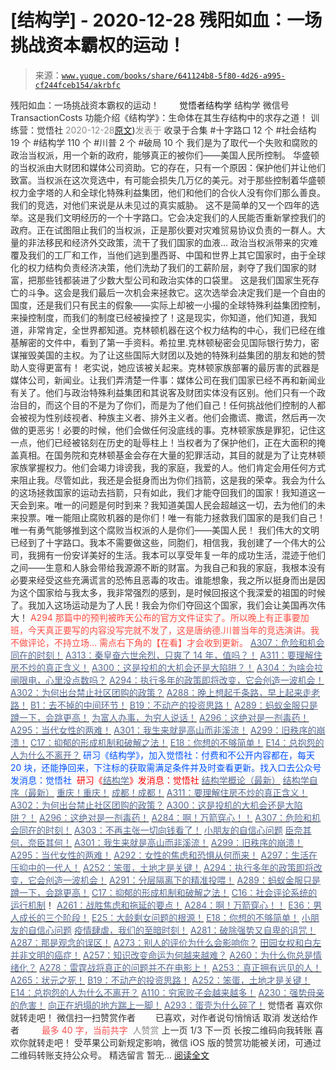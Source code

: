 # [结构学] - 2020-12-28 残阳如血：一场挑战资本霸权的运动！

> 来源：[`www.yuque.com/books/share/641124b8-5f80-4d26-a995-cf244fceb154/akrbfc`](https://www.yuque.com/books/share/641124b8-5f80-4d26-a995-cf244fceb154/akrbfc)

<ne-p id="520f42f3293818f927861ebbd5b15da4_p_0" data-lake-id="520f42f3293818f927861ebbd5b15da4_p_0"><ne-text id="ub6993b1b" style="color: rgb(51, 51, 51);">残阳如血：一场挑战资本霸权的运动！</ne-text></ne-p> <ne-p id="0579cc3631a7b968d39982d82be02860" data-lake-id="0579cc3631a7b968d39982d82be02860"><ne-text id="ub20b652b" ne-fontsize="12" style="color: rgb(255, 255, 255);">原创</ne-text><ne-text id="u1a937311" ne-fontsize="14">觉悟者</ne-text><ne-text id="u793acdaa" ne-fontsize="14">结构学</ne-text></ne-p> <ne-p id="eaec42091e04bcfc7f5df2e6a9802659" data-lake-id="eaec42091e04bcfc7f5df2e6a9802659"><ne-text id="uec406772" ne-fontsize="14" ne-bold="true" style="color: rgb(51, 51, 51);">结构学</ne-text></ne-p> <ne-p id="1e3da70fef1517f8e68b4d240101fbbd" data-lake-id="1e3da70fef1517f8e68b4d240101fbbd"><ne-text id="uc8283eb9" ne-fontsize="14" style="color: rgb(51, 51, 51);">微信号</ne-text><ne-text id="ua2fbc7b1" ne-fontsize="14" style="color: rgb(51, 51, 51);">TransactionCosts</ne-text></ne-p> <ne-p id="c00d7b68aa6a2fceae494cba59493f11" data-lake-id="c00d7b68aa6a2fceae494cba59493f11"><ne-text id="u1c12bd7e" ne-fontsize="14" style="color: rgb(51, 51, 51);">功能介绍</ne-text><ne-text id="u17d28c02" ne-fontsize="14" style="color: rgb(51, 51, 51);">《结构学》：生命体在其生存结构中的求存之道！ 训练营：觉悟社</ne-text></ne-p> <ne-p id="93bf1d0895d6a31b5a39daf028ca6e62" data-lake-id="93bf1d0895d6a31b5a39daf028ca6e62"><ne-text id="u3fe7316f" style="color: rgb(140, 140, 140);">2020-12-28</ne-text>[<ne-text id="u4220bd8d" ne-fontsize="14">原文</ne-text>](https://mp.weixin.qq.com/s?__biz=MzIzMDYwOTM0Mg==&mid=2247484989&idx=1&sn=9c11b9dde5bb82cfa59810d49693dd22&chksm=e8b19eecdfc617fa1499ba8914b3f9d4d43bf1832184ae2f59d2159e8267cdfc4dde1a4666fb#rd))<ne-text id="u990e2fa2" ne-fontsize="14" style="color: rgb(140, 140, 140);">发表于</ne-text></ne-p> <ne-p id="9d8368ed4d63d8d60279581f81ff1fe4" data-lake-id="9d8368ed4d63d8d60279581f81ff1fe4"><ne-text id="udcfc1d8b" style="color: rgb(51, 51, 51);">收录于合集</ne-text></ne-p> <ne-p id="757b023f436afa1020fd5117f7eb16fd" data-lake-id="757b023f436afa1020fd5117f7eb16fd"><ne-text id="uc0dd0cda" style="color: rgb(51, 51, 51);">#十字路口 12 个</ne-text></ne-p> <ne-p id="5016e8b22499758d0d793b9a076ddf96" data-lake-id="5016e8b22499758d0d793b9a076ddf96"><ne-text id="u1b06c988" style="color: rgb(51, 51, 51);">#社会结构 19 个</ne-text></ne-p> <ne-p id="062b8cd00e178948cc77143ae57ec223" data-lake-id="062b8cd00e178948cc77143ae57ec223"><ne-text id="ub9c07728" style="color: rgb(51, 51, 51);">#结构学 110 个</ne-text></ne-p> <ne-p id="50b61c122d346ff2b07b4fa7b36640a9" data-lake-id="50b61c122d346ff2b07b4fa7b36640a9"><ne-text id="u2d6ae3de" style="color: rgb(51, 51, 51);">#川普 2 个</ne-text></ne-p> <ne-p id="2c003508a5c15dc0c581f9148feed4a1" data-lake-id="2c003508a5c15dc0c581f9148feed4a1"><ne-text id="u87fa5fbd" style="color: rgb(51, 51, 51);">#破局 10 个</ne-text></ne-p> <ne-p id="e0757a07b4f2c7c00adb9eb621518aaf" data-lake-id="e0757a07b4f2c7c00adb9eb621518aaf"><ne-text id="u3bb2ea94" style="color: rgb(51, 51, 51);">我们是为了取代一个失败和腐败的政治当权派，用一个新的政府，能够真正的被你们——美国人民所控制。</ne-text></ne-p> <ne-p id="35e2766160f92f949fe2c36e9526326a" data-lake-id="35e2766160f92f949fe2c36e9526326a"><ne-text id="uee84a9ac" style="color: rgb(51, 51, 51);">华盛顿的当权派由大财团和媒体公司资助。它的存在，只有一个原因：保护他们并让他们致富。当权派在这次竞选中，有可能会损失几万亿的美元。对于那些控制着华盛顿权力金字塔的人和全球化特殊利益集团，他们和他们的合伙人没有你们那么善良。我们的竞选，对他们来说是从未见过的真实威胁。</ne-text></ne-p> <ne-p id="a18f2455c87972c3f30721a4e3b22d34" data-lake-id="a18f2455c87972c3f30721a4e3b22d34"><ne-text id="u13cdfe21" style="color: rgb(51, 51, 51);">这不是简单的又一个四年的选举。这是我们文明经历的一个十字路口。它会决定我们的人民能否重新掌控我们的政府。正在试图阻止我们的当权派，正是那伙要对灾难贸易协议负责的一群人。大量的非法移民和经济外交政策，流干了我们国家的血液…</ne-text></ne-p> <ne-p id="99c4f5aeb4e944f01a1c1eb44d4257ba" data-lake-id="99c4f5aeb4e944f01a1c1eb44d4257ba"><ne-text id="u5e1483c0" style="color: rgb(51, 51, 51);">政治当权派带来的灾难覆及我们的工厂和工作，当他们逃到墨西哥、中国和世界上其它国家时，由于全球化的权力结构负责经济决策，他们洗劫了我们的工薪阶层，剥夺了我们国家的财富，把那些钱都装进了少数大型公司和政治实体的口袋里。</ne-text></ne-p> <ne-p id="8f304f11a92a59d2e51d9fac3197c516" data-lake-id="8f304f11a92a59d2e51d9fac3197c516"><ne-text id="uc6bc146f" style="color: rgb(51, 51, 51);">这是我们国家生死存亡的斗争。这会是我们最后一次机会来拯救它。这次选举会决定我们是一个自由的国度，还是我们只有民主的假象——实际上却被一小撮的全球特殊利益集团控制，来操控制度，而我们的制度已经被操控了！这是现实，你知道，他们知道，我知道，非常肯定，全世界都知道。克林顿机器在这个权力结构的中心，我们已经在维基解密的文件中，看到了第一手资料。希拉里.克林顿秘密会见国际银行势力，密谋摧毁美国的主权。为了让这些国际大财团以及她的特殊利益集团的朋友和她的赞助人变得更富有！</ne-text></ne-p> <ne-p id="454ff0ee04526d9ea701cdb8bad3c214" data-lake-id="454ff0ee04526d9ea701cdb8bad3c214"><ne-text id="u2f64bff2" style="color: rgb(51, 51, 51);">老实说，她应该被关起来。克林顿家族部署的最厉害的武器是媒体公司，新闻业。让我们弄清楚一件事：媒体公司在我们国家已经不再和新闻业有关了。他们与政治特殊利益集团和其说客及财团实体没有区别。他们只有一个政治目的，而这个目的不是为了你们，而是为了他们自己！任何挑战他们控制的人都会被视为性别歧视者、种族主义者、排外主义者。他们会撒谎、撒谎，然后再一次做的更恶劣！必要的时候，他们会做任何没底线的事。克林顿家族是罪犯，记住这一点，他们已经被铭刻在历史的耻辱柱上！当权者为了保护他们，正在大面积的掩盖真相。在国务院和克林顿基金会存在大量的犯罪活动，其目的就是为了让克林顿家族掌握权力。他们会竭力诽谤我，我的家庭，我爱的人。他们肯定会用任何方式来阻止我。尽管如此，我还是会挺身而出为你们挡箭，这是我的荣幸。我会为什么的这场拯救国家的运动去挡箭，只有如此，我们才能夺回我们的国家！我知道这一天会到来。唯一的问题是何时到来？我知道美国人民会超越这一切，去为他们的未来投票。唯一能阻止腐败机器的是你们！唯一有能力拯救我们国家的是我们自己！唯一有勇气能够推到这个腐败当权派的人是你们——美国人民！</ne-text></ne-p> <ne-p id="16bec8c391efad141ed6e022cb7aa270" data-lake-id="16bec8c391efad141ed6e022cb7aa270"><ne-text id="u1106a391" style="color: rgb(51, 51, 51);">我们伟大的文明已经到了十字路口。我本不需要做这些，同胞们，相信我，我创建了一个伟大的公司，我拥有一份安详美好的生活。我本可以享受年复一年的成功生活，混迹于他们之间——生意和人脉会带给我源源不断的财富。为我自己和我的家庭，我根本没有必要来经受这些充满谎言的恐怖且恶毒的攻击。谁能想象，我之所以挺身而出是因为这个国家给与我太多，我非常强烈的感到，是时候回报这个我深爱的祖国的时候了。我加入这场运动是为了人民！我会为你们夺回这个国家，我们会让美国再次伟大！</ne-text></ne-p> <ne-p id="6de45362ccb6e7d6f04ac4fd14edff55" data-lake-id="6de45362ccb6e7d6f04ac4fd14edff55"><ne-text id="u6cd6c028" ne-fontsize="13" style="color: rgb(255, 76, 65);">A294 那篇中的预判被昨天公布的官方文件证实了。所以晚上有正事要加班，今天真正要写的内容没写完就不发了，这是唐纳德.川普当年的竞选演讲。我不做评论，不持立场… 需点右下角的【</ne-text><ne-text id="u3c4a6f9a" ne-fontsize="13" ne-bold="true" style="color: rgb(255, 76, 65);">在看</ne-text><ne-text id="u87bf941c" ne-fontsize="13" style="color: rgb(255, 76, 65);">】才会收到更新。</ne-text></ne-p> <ne-p id="7a243c6d7644ad706782848b3786226a" data-lake-id="7a243c6d7644ad706782848b3786226a">[<ne-text id="u99b72dda" ne-fontsize="13" ne-bold="true" style="color: rgb(87, 107, 149);">A307：危险和机会同在的时刻！</ne-text>](http://mp.weixin.qq.com/s?__biz=MzIzMDYwOTM0Mg==&mid=2247484948&idx=1&sn=d45ebc6103a432a853f57a2efecc94ef&chksm=e8b19ec5dfc617d3d030e80b5969fff45808ce2e4b12c24de34118dbb3b3a45dad00d99099a4&scene=21#wechat_redirect)</ne-p> <ne-p id="47f8a9d773742752a492640e213c4e1f" data-lake-id="47f8a9d773742752a492640e213c4e1f">[<ne-text id="ub85f5c2f" ne-fontsize="13" ne-bold="true" style="color: rgb(87, 107, 149);">A313：秦皇奋六世余烈，只爽了 14 年，值吗？！</ne-text>](http://mp.weixin.qq.com/s?__biz=MzIzMDYwOTM0Mg==&mid=2247484982&idx=1&sn=c788144715447f1d1706d11032606236&chksm=e8b19ee7dfc617f122722185bea3af2753d3c810cdae1f8c6e5189fb69afc7b28093e7466cfd&scene=21#wechat_redirect)</ne-p> <ne-p id="332565cdfca37ab2ca25a2a729e34e67" data-lake-id="332565cdfca37ab2ca25a2a729e34e67">[<ne-text id="u894896f2" ne-fontsize="13" ne-bold="true" style="color: rgb(87, 107, 149);">A311：要理解住房不炒的真正含义！</ne-text>](http://mp.weixin.qq.com/s?__biz=MzIzMDYwOTM0Mg==&mid=2247484959&idx=1&sn=090583ec50bfd9febec1de463c2672f6&chksm=e8b19ecedfc617d8629080f6745c8de013cfe875de26eef6767b2d5c10782650223ed15f807b&scene=21#wechat_redirect)</ne-p> <ne-p id="bf66c47d4b73fcfd58b1bb1c02d79312" data-lake-id="bf66c47d4b73fcfd58b1bb1c02d79312">[<ne-text id="uc646b636" ne-fontsize="13" ne-bold="true" style="color: rgb(87, 107, 149);">A300：这是投机的大机会还是大陷阱？！</ne-text>](http://mp.weixin.qq.com/s?__biz=MzIzMDYwOTM0Mg==&mid=2247484882&idx=1&sn=b103029f41e3aede94e1a45d035cd9ac&chksm=e8b19d03dfc614153863f37ca3f9204b451e2c02ad5ca8680c120e2458e628e5329c76b2d42c&scene=21#wechat_redirect)</ne-p> <ne-p id="f8ebd2b6aee7af7f1f136b504852ede7" data-lake-id="f8ebd2b6aee7af7f1f136b504852ede7">[<ne-text id="ue1f2117f" ne-fontsize="13" ne-bold="true" style="color: rgb(87, 107, 149);">A304：为啥会拉闸限电，心里没点数吗？</ne-text>](http://mp.weixin.qq.com/s?__biz=MzIzMDYwOTM0Mg==&mid=2247484921&idx=1&sn=0f74dcad5b3cecf8e438493543b5457e&chksm=e8b19d28dfc6143eb8a9bdcdc8a57259580a9267ecea4e54032b9a803540f314e3c6a3cb50ca&scene=21#wechat_redirect)</ne-p> <ne-p id="52ccf2cd62d3055672a6f1fa69b4a5ac" data-lake-id="52ccf2cd62d3055672a6f1fa69b4a5ac">[<ne-text id="u55fe5d53" ne-fontsize="13" ne-bold="true" style="color: rgb(87, 107, 149);">A294：执行多年的政策即将改变，它会创造一波机会！</ne-text>](http://mp.weixin.qq.com/s?__biz=MzIzMDYwOTM0Mg==&mid=2247484849&idx=1&sn=5485cd1d6c511e883e25b0c7dd9e2e3e&chksm=e8b19d60dfc614764ffc8405dccf5b8120b31988f3c1cee74e384c06f0e39c3c81bef8263c3d&scene=21#wechat_redirect)</ne-p> <ne-p id="f48c5659e41255b5200bd3571efa923a" data-lake-id="f48c5659e41255b5200bd3571efa923a">[<ne-text id="u74e20c51" ne-fontsize="13" ne-bold="true" style="color: rgb(87, 107, 149);">A302：为何出台禁止社区团购的政策？</ne-text>](http://mp.weixin.qq.com/s?__biz=MzIzMDYwOTM0Mg==&mid=2247484904&idx=1&sn=3b711f9bc2c47ba0ba432cf47d5832fb&chksm=e8b19d39dfc6142f8524aba7d5a15c694c1e25c19e2e662f6773219ace93c7354adf6878e54f&scene=21#wechat_redirect)</ne-p> <ne-p id="91fb4e2f087496cadd0cdd6a6e32300c" data-lake-id="91fb4e2f087496cadd0cdd6a6e32300c">[<ne-text id="u2012aa5b" ne-fontsize="13" style="color: rgb(87, 107, 149);">A288：晚上想起千条路，早上起来走老路！</ne-text>](http://mp.weixin.qq.com/s?__biz=MzIzMDYwOTM0Mg==&mid=2247484915&idx=1&sn=55088888722b224f8ecbed590cd0aa44&chksm=e8b19d22dfc61434f86355f9b87859f5d1eeb7ca49ec9d7a235f56dd3e0affd22f0a5f24bb76&scene=21#wechat_redirect)</ne-p> <ne-p id="cdfdc54189116f6ec96e013b67c173ea" data-lake-id="cdfdc54189116f6ec96e013b67c173ea">[<ne-text id="ua78b5f77" ne-fontsize="13" style="color: rgb(87, 107, 149);">B1：去不掉的中间环节！</ne-text>](http://mp.weixin.qq.com/s?__biz=MzIzMDYwOTM0Mg==&mid=2247483903&idx=1&sn=e8a21cb816d6a27d869f81463805a208&chksm=e8b1992edfc610380f54d91f9acc9844820c77ce8a5bcedb4f36372c406647f45fd2514a6a77&scene=21#wechat_redirect)</ne-p> <ne-p id="35faa6f358c2d925db94e0608733088f" data-lake-id="35faa6f358c2d925db94e0608733088f">[<ne-text id="u37435795" ne-fontsize="13" style="color: rgb(87, 107, 149);">B19：不动产的投资思路！</ne-text>](http://mp.weixin.qq.com/s?__biz=MzIzMDYwOTM0Mg==&mid=2247484069&idx=1&sn=a13a6e590a21b27fd1356718b3a2dcd3&chksm=e8b19a74dfc613622b23c7233732cbb1d499c75f9b7ac3047cdeaee3a34eeae7d3b4871429f1&scene=21#wechat_redirect)</ne-p> <ne-p id="b55953d8e0fd6ead084b1c88fa229d44" data-lake-id="b55953d8e0fd6ead084b1c88fa229d44">[<ne-text id="u0b398892" ne-fontsize="13" style="color: rgb(87, 107, 149);">A289：蚂蚁金服只是蹲一下，会跳更高！</ne-text>](http://mp.weixin.qq.com/s?__biz=MzIzMDYwOTM0Mg==&mid=2247484822&idx=1&sn=ea2d818adee1bf400b0af9ed69bcd297&chksm=e8b19d47dfc61451b7291d6369b3391b9b8b06e08f9f5eed482a15c58075880a0029c50aed9a&scene=21#wechat_redirect)</ne-p> <ne-p id="cfbc1eb25a673f85288c54b750b1edde" data-lake-id="cfbc1eb25a673f85288c54b750b1edde">[<ne-text id="u24a7a089" ne-fontsize="13" style="color: rgb(87, 107, 149);">为富人办事，为穷人说话！</ne-text>](http://mp.weixin.qq.com/s?__biz=MzIzMDYwOTM0Mg==&mid=2247484462&idx=1&sn=195ebab17907fba73c69ae7a11bc40ad&chksm=e8b19cffdfc615e9b2f88327d492813afa3656859f4d67a6d831ac1cf684a54b760a8b8edcd6&scene=21#wechat_redirect)</ne-p> <ne-p id="92a53af1bf6a0da7d716718ec254b88a" data-lake-id="92a53af1bf6a0da7d716718ec254b88a">[<ne-text id="u42c7a3d4" ne-fontsize="13" style="color: rgb(87, 107, 149);">A296：这绝对是一剂毒药！</ne-text>](http://mp.weixin.qq.com/s?__biz=MzIzMDYwOTM0Mg==&mid=2247484868&idx=1&sn=87a5e50054d5c59d8a389f302cf165df&chksm=e8b19d15dfc61403dcfdc196e7fd5e361b5873452485cf97c9d0c3cc58fecaa2a977b9a52d1d&scene=21#wechat_redirect)</ne-p> <ne-p id="0bee8a70f679cf0badbeae0d0395354a" data-lake-id="0bee8a70f679cf0badbeae0d0395354a">[<ne-text id="ud79d43f2" ne-fontsize="13" style="color: rgb(87, 107, 149);">A295：当代女性的两难！</ne-text>](http://mp.weixin.qq.com/s?__biz=MzIzMDYwOTM0Mg==&mid=2247484854&idx=1&sn=6851afe306f7b89d23728018ea32b7f2&chksm=e8b19d67dfc61471955b15021ac11c5fff9f1607977e9df1bd2bbfabc2deb3dea5c98e369c55&scene=21#wechat_redirect)</ne-p> <ne-p id="2545d55ac80db4ff7bf32a174fc2b37e" data-lake-id="2545d55ac80db4ff7bf32a174fc2b37e">[<ne-text id="ua5b36e39" ne-fontsize="13" style="color: rgb(87, 107, 149);">A301：我生来就是高山而非溪流！</ne-text>](http://mp.weixin.qq.com/s?__biz=MzIzMDYwOTM0Mg==&mid=2247484895&idx=1&sn=241f68fd60c1b47239beef7573364ceb&chksm=e8b19d0edfc6141856def733b4a1fd20332b7083f1234182452387fcfe12cebb015db7bfbeec&scene=21#wechat_redirect)</ne-p> <ne-p id="546a81cf3b92400b874688b3748f6856" data-lake-id="546a81cf3b92400b874688b3748f6856">[<ne-text id="u8c09a703" ne-fontsize="13" style="color: rgb(87, 107, 149);">A299：旧秩序的崩溃！</ne-text>](http://mp.weixin.qq.com/s?__biz=MzIzMDYwOTM0Mg==&mid=2247484889&idx=1&sn=164441f266273fb02e28029c851bdf6c&chksm=e8b19d08dfc6141e7411c30e887493e32cd32469a54ef3fb00e7ca437917b27458bc70db8616&scene=21#wechat_redirect)</ne-p> <ne-p id="622d4a59dcdcd159397f7bffbbceec37" data-lake-id="622d4a59dcdcd159397f7bffbbceec37">[<ne-text id="ucb14adb0" ne-fontsize="13" style="color: rgb(87, 107, 149);">C17：抑郁的形成机制和破解之法！</ne-text>](http://mp.weixin.qq.com/s?__biz=MzIzMDYwOTM0Mg==&mid=2247484812&idx=1&sn=d8b3a1dbaf5f2d08fe6d2e1664237ba4&chksm=e8b19d5ddfc6144b05efb4212b3542ab9f22b79a2ddab8e42ec911a07ea74190ce84f24e123f&scene=21#wechat_redirect)</ne-p> <ne-p id="16d5d2f50131604107228e1adf1a37bc" data-lake-id="16d5d2f50131604107228e1adf1a37bc">[<ne-text id="u7307386c" ne-fontsize="13" style="color: rgb(87, 107, 149);">E18：你想的不够简单！</ne-text>](http://mp.weixin.qq.com/s?__biz=MzIzMDYwOTM0Mg==&mid=2247484775&idx=1&sn=2a8e810e281cd7fe5a4db49002b193d2&chksm=e8b19db6dfc614a0e3360f0d54949c40138c27b184c114a44feaa394bd4400073dbbedf6a049&scene=21#wechat_redirect)</ne-p> <ne-p id="7b1b7dbc05c3fe9cf44ad8b88786ae74" data-lake-id="7b1b7dbc05c3fe9cf44ad8b88786ae74">[<ne-text id="u9b6e802d" ne-fontsize="13" style="color: rgb(87, 107, 149);">E14：总抱怨的人为什么不离开？</ne-text>](http://mp.weixin.qq.com/s?__biz=MzIzMDYwOTM0Mg==&mid=2247484341&idx=1&sn=c266eb0136273f0b1219e0fd659daafc&chksm=e8b19b64dfc61272f157e1e17a76b2e83c6fd62a1beb78d60ea73a65463109b428cd9dd6ce7a&scene=21#wechat_redirect)</ne-p> <ne-p id="02da73882a6c3ad944a50d2c7a9eb027" data-lake-id="02da73882a6c3ad944a50d2c7a9eb027"><ne-text id="u0eeaedac" ne-bold="true" style="color: rgb(0, 82, 255);">研习《结构学》，加入觉悟社：付费和不公开内容都在，每天 20 块，还能挣回来，下注标的获取需满足条件并及时查看更新。</ne-text><ne-text id="u2f52432f" style="color: rgb(0, 82, 255);">找入口去公众号发消息：觉悟社 </ne-text></ne-p> <ne-p id="a53fb9d1a1ac4f0291b68cd23519879a" data-lake-id="a53fb9d1a1ac4f0291b68cd23519879a"><ne-text id="u54835f6e" ne-fontsize="13" style="color: rgb(255, 0, 0);">研习《</ne-text>[<ne-text id="ube49b76b" style="color: rgb(87, 107, 149);">结构学</ne-text>](https://mp.weixin.qq.com/mp/appmsgalbum?action=getalbum&album_id=1318317199878225920&__biz=MzAxNDk1NjI2Mw==#wechat_redirect)<ne-text id="ua9bdb170" ne-fontsize="13" style="color: rgb(255, 0, 0);">》发消息</ne-text><ne-text id="u650a369a" ne-fontsize="13" ne-bold="true" style="color: rgb(255, 0, 0);">：觉悟社</ne-text></ne-p>  <ne-p id="e12132a5ada9ee3ac1f4a8ce533d1fa8" data-lake-id="e12132a5ada9ee3ac1f4a8ce533d1fa8"><ne-card data-card-name="image" data-card-type="inline" id="a87BS" ne-fontsize="13" data-event-boundary="card" style="color: rgb(53, 53, 53);"><ne-p id="267afedf449638db0b81ff20e773fcbf" data-lake-id="267afedf449638db0b81ff20e773fcbf">[<ne-text id="u86522586" ne-fontsize="13" style="color: rgb(87, 107, 149);">结构学概论（最新）</ne-text>](http://mp.weixin.qq.com/s?__biz=MzAxNDk1NjI2Mw==&mid=2247485167&idx=1&sn=d5e962eff4a8e9770c83bc87d19d07f3&chksm=9b8a2567acfdac7154f7a62996dca874e5d186b44f3d120dcb633760318788c42d304e325313&scene=21#wechat_redirect)</ne-p> <ne-p id="fc1f975995d90607fbdb2e300b43be11" data-lake-id="fc1f975995d90607fbdb2e300b43be11">[<ne-text id="u1216c0a6" ne-fontsize="13" style="color: rgb(87, 107, 149);">结构学自序（最新）</ne-text>](http://mp.weixin.qq.com/s?__biz=MzAxNDk1NjI2Mw==&mid=2247485327&idx=1&sn=5a8c9a6499c84e1c3129ca7cb41e0ac7&chksm=9b8a2407acfdad112471c12c6b86e4e914116dbb6d6588fa726a72e0aafa01d9c1b9fd24a738&scene=21#wechat_redirect)</ne-p> <ne-p id="14816f4f4b2645562428627fa85c26a6" data-lake-id="14816f4f4b2645562428627fa85c26a6">[<ne-text id="uf7616599" ne-fontsize="13" style="color: rgb(87, 107, 149);">重庆！重庆！</ne-text>](http://mp.weixin.qq.com/s?__biz=MzAxNDk1NjI2Mw==&mid=2247485354&idx=1&sn=331128611c478feede60317e963239a5&chksm=9b8a2422acfdad3448a9bcc0f9745f4367028e8a9b0a307f7c01c2690c398560a4be5e43492c&scene=21#wechat_redirect)</ne-p> <ne-p id="6b477ffe5fdb88723b2d1b1bbd44d9c0" data-lake-id="6b477ffe5fdb88723b2d1b1bbd44d9c0">[<ne-text id="u84e2f528" ne-fontsize="13" style="color: rgb(87, 107, 149);">成都！成都！</ne-text>](http://mp.weixin.qq.com/s?__biz=MzIzMDYwOTM0Mg==&mid=2247484576&idx=1&sn=432e1df31f0735f0c93636776e97a859&chksm=e8b19c71dfc615671c9204af66bb0ffdb622fb2545b0387734a662feaa8e8be57d3063f59c5a&scene=21#wechat_redirect)</ne-p> <ne-p id="d26697e0a3a45dcb9483319e205b527f" data-lake-id="d26697e0a3a45dcb9483319e205b527f">[<ne-text id="u2ad29b8a" ne-fontsize="13" style="color: rgb(87, 107, 149);">A311：要理解住房不炒的真正含义！</ne-text>](http://mp.weixin.qq.com/s?__biz=MzIzMDYwOTM0Mg==&mid=2247484959&idx=1&sn=090583ec50bfd9febec1de463c2672f6&chksm=e8b19ecedfc617d8629080f6745c8de013cfe875de26eef6767b2d5c10782650223ed15f807b&scene=21#wechat_redirect)</ne-p> <ne-p id="6b555713b8e9c572276b417cd622007a" data-lake-id="6b555713b8e9c572276b417cd622007a">[<ne-text id="u8445b36c" ne-fontsize="13" style="color: rgb(87, 107, 149);">A302：为何出台禁止社区团购的政策？</ne-text>](http://mp.weixin.qq.com/s?__biz=MzIzMDYwOTM0Mg==&mid=2247484904&idx=1&sn=3b711f9bc2c47ba0ba432cf47d5832fb&chksm=e8b19d39dfc6142f8524aba7d5a15c694c1e25c19e2e662f6773219ace93c7354adf6878e54f&scene=21#wechat_redirect)</ne-p> <ne-p id="8df23d908ee77258989f594745c9208b" data-lake-id="8df23d908ee77258989f594745c9208b">[<ne-text id="u2572cb46" ne-fontsize="13" style="color: rgb(87, 107, 149);">A300：这是投机的大机会还是大陷阱？！</ne-text>](http://mp.weixin.qq.com/s?__biz=MzIzMDYwOTM0Mg==&mid=2247484882&idx=1&sn=b103029f41e3aede94e1a45d035cd9ac&chksm=e8b19d03dfc614153863f37ca3f9204b451e2c02ad5ca8680c120e2458e628e5329c76b2d42c&scene=21#wechat_redirect)</ne-p> <ne-p id="79757b4821de00a18367389b4786581b" data-lake-id="79757b4821de00a18367389b4786581b">[<ne-text id="uaf93e7af" ne-fontsize="13" style="color: rgb(87, 107, 149);">A296：这绝对是一剂毒药！</ne-text>](http://mp.weixin.qq.com/s?__biz=MzIzMDYwOTM0Mg==&mid=2247484868&idx=1&sn=87a5e50054d5c59d8a389f302cf165df&chksm=e8b19d15dfc61403dcfdc196e7fd5e361b5873452485cf97c9d0c3cc58fecaa2a977b9a52d1d&scene=21#wechat_redirect)</ne-p> <ne-p id="36c1de529eeb07bdef90bbf33c0cd7b4" data-lake-id="36c1de529eeb07bdef90bbf33c0cd7b4">[<ne-text id="uc2434da8" ne-fontsize="13" style="color: rgb(87, 107, 149);">A284：啊！万箭穿心！！</ne-text>](http://mp.weixin.qq.com/s?__biz=MzIzMDYwOTM0Mg==&mid=2247484966&idx=1&sn=a814f2c1b14425d45f9921f7c08bcec5&chksm=e8b19ef7dfc617e131146f6675328e5088faaae0daa64da92af48b28c8cf19aedceb7a43e40b&scene=21#wechat_redirect)</ne-p> <ne-p id="ad031447fb5891f764b40c61ec1fcb97" data-lake-id="ad031447fb5891f764b40c61ec1fcb97">[<ne-text id="uf113bbb6" ne-fontsize="13" style="color: rgb(87, 107, 149);">A307：危险和机会同在的时刻！</ne-text>](http://mp.weixin.qq.com/s?__biz=MzIzMDYwOTM0Mg==&mid=2247484948&idx=1&sn=d45ebc6103a432a853f57a2efecc94ef&chksm=e8b19ec5dfc617d3d030e80b5969fff45808ce2e4b12c24de34118dbb3b3a45dad00d99099a4&scene=21#wechat_redirect)</ne-p> <ne-p id="38343c38761c581878f3bbe143c072f3" data-lake-id="38343c38761c581878f3bbe143c072f3">[<ne-text id="u8bbfcf6b" ne-fontsize="13" style="color: rgb(87, 107, 149);">A303：不再主张一切向钱看了！</ne-text>](http://mp.weixin.qq.com/s?__biz=MzIzMDYwOTM0Mg==&mid=2247484954&idx=1&sn=87f6165ba90ba815a48dbbbd2ef7502c&chksm=e8b19ecbdfc617dd0c23645a7ec289b42e379af8514e35bc32dfcbbe76b4e26e884b434519e5&scene=21#wechat_redirect)</ne-p> <ne-p id="85213bf09dcde9ca0469193eb563885e" data-lake-id="85213bf09dcde9ca0469193eb563885e">[<ne-text id="ue6108d30" ne-fontsize="13" style="color: rgb(87, 107, 149);">小朋友的自信心问题</ne-text>](http://mp.weixin.qq.com/s?__biz=MzIzMDYwOTM0Mg==&mid=2247484760&idx=1&sn=0760857178061e8c1e562b3818c89626&chksm=e8b19d89dfc6149f80760c0ee1f26375a0cf020f4efb7c489b15add1bf7dc4445ad07bb94aeb&scene=21#wechat_redirect)</ne-p> <ne-p id="b27f81fcc75ce92c057014583c8a929a" data-lake-id="b27f81fcc75ce92c057014583c8a929a">[<ne-text id="ub26034da" ne-fontsize="13" style="color: rgb(87, 107, 149);">臣奈其何，奈臣其何！</ne-text>](http://mp.weixin.qq.com/s?__biz=MzIzMDYwOTM0Mg==&mid=2247483860&idx=1&sn=b5b01ae82ff764ce2806251e3f2a809f&chksm=e8b19905dfc61013607735eb7782299c9a4d7a39a8b15a7b46182ef20eda3ffe9f6ed6337e1f&scene=21#wechat_redirect)</ne-p> <ne-p id="9dbb39014c4171e9b2dbffd6940529a8" data-lake-id="9dbb39014c4171e9b2dbffd6940529a8">[<ne-text id="uf6dea12e" ne-fontsize="13" style="color: rgb(87, 107, 149);">A301：我生来就是高山而非溪流！</ne-text>](http://mp.weixin.qq.com/s?__biz=MzIzMDYwOTM0Mg==&mid=2247484895&idx=1&sn=241f68fd60c1b47239beef7573364ceb&chksm=e8b19d0edfc6141856def733b4a1fd20332b7083f1234182452387fcfe12cebb015db7bfbeec&scene=21#wechat_redirect)</ne-p> <ne-p id="0753f8b5f64f6540799b418a420ecc43" data-lake-id="0753f8b5f64f6540799b418a420ecc43">[<ne-text id="uef7825b2" ne-fontsize="13" style="color: rgb(87, 107, 149);">A299：旧秩序的崩溃！</ne-text>](http://mp.weixin.qq.com/s?__biz=MzIzMDYwOTM0Mg==&mid=2247484889&idx=1&sn=164441f266273fb02e28029c851bdf6c&chksm=e8b19d08dfc6141e7411c30e887493e32cd32469a54ef3fb00e7ca437917b27458bc70db8616&scene=21#wechat_redirect)</ne-p> <ne-p id="354807cd1bd266d5b64452aa64a7a5cd" data-lake-id="354807cd1bd266d5b64452aa64a7a5cd">[<ne-text id="u216c6adf" ne-fontsize="13" style="color: rgb(87, 107, 149);">A295：当代女性的两难！</ne-text>](http://mp.weixin.qq.com/s?__biz=MzIzMDYwOTM0Mg==&mid=2247484854&idx=1&sn=6851afe306f7b89d23728018ea32b7f2&chksm=e8b19d67dfc61471955b15021ac11c5fff9f1607977e9df1bd2bbfabc2deb3dea5c98e369c55&scene=21#wechat_redirect)</ne-p> <ne-p id="c1ae246665fbaee6bc110252e8583beb" data-lake-id="c1ae246665fbaee6bc110252e8583beb">[<ne-text id="u965d27f1" ne-fontsize="13" style="color: rgb(87, 107, 149);">A292：女性的焦虑和恐惧从何而来！</ne-text>](http://mp.weixin.qq.com/s?__biz=MzIzMDYwOTM0Mg==&mid=2247484834&idx=1&sn=133b970c2ecae4d25d1c8a3444efc5a1&chksm=e8b19d73dfc61465bf0d5389f9a9efea963f1cf1eb332e4ed8a09d9adc8ebd3416e257edc1d8&scene=21#wechat_redirect)</ne-p> <ne-p id="0bad0eec94fc8bbf362dae8793ce49ff" data-lake-id="0bad0eec94fc8bbf362dae8793ce49ff">[<ne-text id="u873d83b8" ne-fontsize="13" style="color: rgb(87, 107, 149);">A297：生活在压抑中的一代人！</ne-text>](http://mp.weixin.qq.com/s?__biz=MzIzMDYwOTM0Mg==&mid=2247484874&idx=1&sn=6782638e1b5835654e4c6ffea1b589c1&chksm=e8b19d1bdfc6140d256cdc1a89b2b5a62b203b6163b74627f5334a296438a43ffaa765dd7533&scene=21#wechat_redirect)</ne-p> <ne-p id="4adbba8b5412cff08ec254d239e7dc23" data-lake-id="4adbba8b5412cff08ec254d239e7dc23">[<ne-text id="ub52431d7" ne-fontsize="13" style="color: rgb(87, 107, 149);">A252：笨蛋，土地才是关键！</ne-text>](http://mp.weixin.qq.com/s?__biz=MzIzMDYwOTM0Mg==&mid=2247484626&idx=1&sn=4e43f2ef656aef28fba94ae72d295fb9&chksm=e8b19c03dfc615154ee4587f8facc3446de42f7189175385d3ee3d35c04264487aca3a9f6585&scene=21#wechat_redirect)</ne-p> <ne-p id="31a5e6b04d50bea10fd5f4083f5f9c8b" data-lake-id="31a5e6b04d50bea10fd5f4083f5f9c8b">[<ne-text id="ue214c9f0" ne-fontsize="13" style="color: rgb(87, 107, 149);">A294：执行多年的政策即将改变，它会创造一波机会！</ne-text>](http://mp.weixin.qq.com/s?__biz=MzIzMDYwOTM0Mg==&mid=2247484849&idx=1&sn=5485cd1d6c511e883e25b0c7dd9e2e3e&chksm=e8b19d60dfc614764ffc8405dccf5b8120b31988f3c1cee74e384c06f0e39c3c81bef8263c3d&scene=21#wechat_redirect)</ne-p> <ne-p id="b12129a08dc9d2f4eb4c7f28e6a6dda3" data-lake-id="b12129a08dc9d2f4eb4c7f28e6a6dda3">[<ne-text id="u45d93afe" ne-fontsize="13" style="color: rgb(87, 107, 149);">A291：分层隔离下的精准投喂！</ne-text>](http://mp.weixin.qq.com/s?__biz=MzIzMDYwOTM0Mg==&mid=2247484828&idx=1&sn=e04894d9a01e37c8edb5562d2b0eaa19&chksm=e8b19d4ddfc6145b5803859c628b8b7c24083c66fff9e3a943e82d3e3b7b40a8bad9bed858f8&scene=21#wechat_redirect)</ne-p> <ne-p id="75949b37440463a39b7879e53ad00f27" data-lake-id="75949b37440463a39b7879e53ad00f27">[<ne-text id="u57a57640" ne-fontsize="13" style="color: rgb(87, 107, 149);">A289：蚂蚁金服只是蹲一下，会跳更高！</ne-text>](http://mp.weixin.qq.com/s?__biz=MzIzMDYwOTM0Mg==&mid=2247484822&idx=1&sn=ea2d818adee1bf400b0af9ed69bcd297&chksm=e8b19d47dfc61451b7291d6369b3391b9b8b06e08f9f5eed482a15c58075880a0029c50aed9a&scene=21#wechat_redirect)</ne-p> <ne-p id="676d1a691c7955a1b266bf546f06b08e" data-lake-id="676d1a691c7955a1b266bf546f06b08e">[<ne-text id="u3107e506" ne-fontsize="13" style="color: rgb(87, 107, 149);">C17：抑郁的形成机制和破解之法！</ne-text>](http://mp.weixin.qq.com/s?__biz=MzIzMDYwOTM0Mg==&mid=2247484812&idx=1&sn=d8b3a1dbaf5f2d08fe6d2e1664237ba4&chksm=e8b19d5ddfc6144b05efb4212b3542ab9f22b79a2ddab8e42ec911a07ea74190ce84f24e123f&scene=21#wechat_redirect)</ne-p> <ne-p id="69d0a905477bdf6ee9856f4d6368bb08" data-lake-id="69d0a905477bdf6ee9856f4d6368bb08">[<ne-text id="uebc4d751" ne-fontsize="13" style="color: rgb(87, 107, 149);">C16：社会评论系统的运行机制</ne-text>](http://mp.weixin.qq.com/s?__biz=MzIzMDYwOTM0Mg==&mid=2247484806&idx=1&sn=a8cffa4c2bf1f4e41fa5d23104c99a09&chksm=e8b19d57dfc6144110a857925992915ac80af2c03fc1203319ef6877ae11ad0c4e7898132719&scene=21#wechat_redirect)<ne-text id="u898d5210" ne-fontsize="13" style="color: rgb(53, 53, 53);">！</ne-text></ne-p> <ne-p id="07e0988da0d417a8dee10aa39cbbeace" data-lake-id="07e0988da0d417a8dee10aa39cbbeace">[<ne-text id="u3e67b49b" ne-fontsize="13" style="color: rgb(87, 107, 149);">A261：战胜焦虑和拖延的要点！</ne-text>](http://mp.weixin.qq.com/s?__biz=MzIzMDYwOTM0Mg==&mid=2247484776&idx=1&sn=625b7f522bf54b53158b7de35f754e0b&chksm=e8b19db9dfc614afebf419ad8a77e144dfc66cf90696f47e3b4398440a3229b07b95cca43e1e&scene=21#wechat_redirect)</ne-p> <ne-p id="768ff082c05813bfca0fed098490cb0a" data-lake-id="768ff082c05813bfca0fed098490cb0a">[<ne-text id="u62ab4588" ne-fontsize="13" style="color: rgb(87, 107, 149);">A284：啊！万箭穿心！！</ne-text>](http://mp.weixin.qq.com/s?__biz=MzAxNDk1NjI2Mw==&mid=2247486135&idx=1&sn=e950149b9b9147e9199cfc6093605950&chksm=9b8a293facfda029419b911d4b4fa91c73bbaf695b206df2cf15124d843f4bf4b80673baa394&scene=21#wechat_redirect)</ne-p> <ne-p id="c950d6d04ca14c4896599fd7216f4bc0" data-lake-id="c950d6d04ca14c4896599fd7216f4bc0">[<ne-text id="u49cd05cf" ne-fontsize="13" style="color: rgb(87, 107, 149);">E36：男人成长的三个阶段！</ne-text>](http://mp.weixin.qq.com/s?__biz=MzIzMDYwOTM0Mg==&mid=2247484322&idx=1&sn=c300d9466951d36645128c5167ca5934&chksm=e8b19b73dfc61265dde1bb437a9945db0c1d9c7fe1cbffe1feec995c9dde8a6eb99272dc86a9&scene=21#wechat_redirect)</ne-p> <ne-p id="73687663cda027d46ca776a348dd1ad6" data-lake-id="73687663cda027d46ca776a348dd1ad6">[<ne-text id="udf0e8d51" ne-fontsize="13" style="color: rgb(87, 107, 149);">E25：大龄剩女问题的根源！</ne-text>](http://mp.weixin.qq.com/s?__biz=MzIzMDYwOTM0Mg==&mid=2247484587&idx=1&sn=3335cb9dd973ae9f9c9279a0388bbe33&chksm=e8b19c7adfc6156c752a5edad793fc1d8db424d6b609ce62f26f78537b3b41e83ea47aca2929&scene=21#wechat_redirect)</ne-p> <ne-p id="72d42adc7f15c707f4e974a4d158db63" data-lake-id="72d42adc7f15c707f4e974a4d158db63">[<ne-text id="ud5c27d03" ne-fontsize="13" style="color: rgb(87, 107, 149);">E18：你想的不够简单！</ne-text>](http://mp.weixin.qq.com/s?__biz=MzIzMDYwOTM0Mg==&mid=2247484775&idx=1&sn=2a8e810e281cd7fe5a4db49002b193d2&chksm=e8b19db6dfc614a0e3360f0d54949c40138c27b184c114a44feaa394bd4400073dbbedf6a049&scene=21#wechat_redirect)</ne-p> <ne-p id="e6fb2ffcfc3a25758c1c01fcd519ce10" data-lake-id="e6fb2ffcfc3a25758c1c01fcd519ce10">[<ne-text id="u1c61f45b" ne-fontsize="13" style="color: rgb(87, 107, 149);">小朋友的自信心问题</ne-text>](http://mp.weixin.qq.com/s?__biz=MzIzMDYwOTM0Mg==&mid=2247484760&idx=1&sn=0760857178061e8c1e562b3818c89626&chksm=e8b19d89dfc6149f80760c0ee1f26375a0cf020f4efb7c489b15add1bf7dc4445ad07bb94aeb&scene=21#wechat_redirect)</ne-p> <ne-p id="a2a19069531bfe071efb743b4bc5a1fb" data-lake-id="a2a19069531bfe071efb743b4bc5a1fb">[<ne-text id="u02aa35cc" ne-fontsize="13" style="color: rgb(87, 107, 149);">疫情肆虐，我们的至暗时刻！</ne-text>](http://mp.weixin.qq.com/s?__biz=MzIzMDYwOTM0Mg==&mid=2247484800&idx=1&sn=bab35485216aee73bd2c5ec41d4adcd2&chksm=e8b19d51dfc614478c94668e982aac82a4b793a7d5be304ff08f55b030b604ee90ecfff17041&scene=21#wechat_redirect)</ne-p> <ne-p id="c59ce6c49f7f96fdf405760c6ed0266c" data-lake-id="c59ce6c49f7f96fdf405760c6ed0266c">[<ne-text id="u279ddb7a" ne-fontsize="13" style="color: rgb(87, 107, 149);">A281：破除强势又自卑的诅咒！</ne-text>](http://mp.weixin.qq.com/s?__biz=MzIzMDYwOTM0Mg==&mid=2247484790&idx=1&sn=2965a7c1ae0245ed1761492f00e98e19&chksm=e8b19da7dfc614b1c0ccc9220fcab2d44ce6b699df2cd3e2211835a7deaad778b4e291e56e96&scene=21#wechat_redirect)</ne-p> <ne-p id="ad29e14f677794c8f44044ff578b82a3" data-lake-id="ad29e14f677794c8f44044ff578b82a3">[<ne-text id="u233b0e1f" ne-fontsize="13" style="color: rgb(87, 107, 149);">A287：那是观念的误区！</ne-text>](http://mp.weixin.qq.com/s?__biz=MzAxNDk1NjI2Mw==&mid=2247486146&idx=1&sn=43c3cc0387fbab991133860c59aabdb0&chksm=9b8a294aacfda05c52561e366129fd6344dc4c97609a47d4210f9498f8535fec2425c2410b31&scene=21#wechat_redirect)</ne-p> <ne-p id="d776461fa0a67e2b08b1b4b943a672c9" data-lake-id="d776461fa0a67e2b08b1b4b943a672c9">[<ne-text id="u4bab3314" ne-fontsize="13" style="color: rgb(87, 107, 149);">A273：别人的评价为什么会影响你？</ne-text>](http://mp.weixin.qq.com/s?__biz=MzIzMDYwOTM0Mg==&mid=2247484754&idx=1&sn=87cf58d44e4f35d017940c4224081c9b&chksm=e8b19d83dfc61495ba14319bbdc24f24d92ff79e09c4fb0f80da847ab5f95110b7b5b6f782cd&scene=21#wechat_redirect)</ne-p> <ne-p id="9474af9d2dbfa9da55edd5d59d7db9eb" data-lake-id="9474af9d2dbfa9da55edd5d59d7db9eb">[<ne-text id="ue4177dfb" ne-fontsize="13" style="color: rgb(87, 107, 149);">田园女权和白左并非文明的癌症！</ne-text>](http://mp.weixin.qq.com/s?__biz=MzIzMDYwOTM0Mg==&mid=2247484784&idx=1&sn=e4938e5a62c772db2d5237806ef8cbb0&chksm=e8b19da1dfc614b749e123f935b8ac07abe960336c6bd01d4a2dbe920f091bec23d6460337c9&scene=21#wechat_redirect)</ne-p> <ne-p id="b7d4bd79631e14b455c8edec1d435b6a" data-lake-id="b7d4bd79631e14b455c8edec1d435b6a">[<ne-text id="u9a95a9e7" ne-fontsize="13" style="color: rgb(87, 107, 149);">A257：知识改变命运为何越来越难？</ne-text>](http://mp.weixin.qq.com/s?__biz=MzIzMDYwOTM0Mg==&mid=2247484679&idx=1&sn=79e14744bd5a31e6bcf27f476840e508&chksm=e8b19dd6dfc614c075a2df9d84c04aedc112c1bf3487ef4cad21d8b84feddbd78b2d5d566728&scene=21#wechat_redirect)</ne-p> <ne-p id="386d7875db762dbb3fad80bbbdfae567" data-lake-id="386d7875db762dbb3fad80bbbdfae567">[<ne-text id="u16d71040" ne-fontsize="13" style="color: rgb(87, 107, 149);">A260：为什么你总是情绪化？</ne-text>](http://mp.weixin.qq.com/s?__biz=MzAxNDk1NjI2Mw==&mid=2247485923&idx=1&sn=6e1e4a5b0b44a3ac652fe5b32b56ac07&chksm=9b8a2a6bacfda37d56d0717875b11867d9f7426fb815a36f43aebb438d135b81c8d69c3ab006&scene=21#wechat_redirect)</ne-p> <ne-p id="eedc322979b867517b332a8f6428df74" data-lake-id="eedc322979b867517b332a8f6428df74">[<ne-text id="u83b3d269" ne-fontsize="13" style="color: rgb(87, 107, 149);">A278：雷霆战将真正的问题并不在电影上！</ne-text>](http://mp.weixin.qq.com/s?__biz=MzAxNDk1NjI2Mw==&mid=2247486075&idx=1&sn=72c7c8e5dd965057550c9e0734dc7be5&chksm=9b8a29f3acfda0e50d2ff1238ced7b8b2503afd2bba16aa57d91ccda3e795312bd4f6003ed77&scene=21#wechat_redirect)</ne-p> <ne-p id="2815fdb1b8e0ec5150e51fe5ee856ae1" data-lake-id="2815fdb1b8e0ec5150e51fe5ee856ae1">[<ne-text id="ua5a94f7f" ne-fontsize="13" style="color: rgb(87, 107, 149);">A253：真正拥有远见的人！</ne-text>](http://mp.weixin.qq.com/s?__biz=MzIzMDYwOTM0Mg==&mid=2247484654&idx=1&sn=5826086165322478b2f0fbdbfe4f321e&chksm=e8b19c3fdfc61529bf931903efc689bc8b756a292fddf971cdda369691ad320d85e6e2d53b5b&scene=21#wechat_redirect)</ne-p> <ne-p id="160f50c2bfae34b5e46329b8f2f2a2ce" data-lake-id="160f50c2bfae34b5e46329b8f2f2a2ce">[<ne-text id="u479da56d" ne-fontsize="13" style="color: rgb(87, 107, 149);">A265：状元之死！</ne-text>](http://mp.weixin.qq.com/s?__biz=MzAxNDk1NjI2Mw==&mid=2247485989&idx=1&sn=e68f095a30726390b5c2d9eceeca7ab3&chksm=9b8a29adacfda0bbcb9a223e21127e23a2ce9aa8b1d060735a724e7e2cbe96e3bafd5b425a9a&scene=21#wechat_redirect)</ne-p> <ne-p id="970a55bb61ad56ce7252db75724e30ae" data-lake-id="970a55bb61ad56ce7252db75724e30ae">[<ne-text id="uc4da3bd5" ne-fontsize="13" style="color: rgb(87, 107, 149);">B19：不动产的投资思路！</ne-text>](http://mp.weixin.qq.com/s?__biz=MzIzMDYwOTM0Mg==&mid=2247484069&idx=1&sn=a13a6e590a21b27fd1356718b3a2dcd3&chksm=e8b19a74dfc613622b23c7233732cbb1d499c75f9b7ac3047cdeaee3a34eeae7d3b4871429f1&scene=21#wechat_redirect)</ne-p> <ne-p id="22db159e592ead373ee78556bc4b9704" data-lake-id="22db159e592ead373ee78556bc4b9704">[<ne-text id="u003cd81e" ne-fontsize="13" style="color: rgb(87, 107, 149);">A252：笨蛋，土地才是关键！</ne-text>](http://mp.weixin.qq.com/s?__biz=MzIzMDYwOTM0Mg==&mid=2247484626&idx=1&sn=4e43f2ef656aef28fba94ae72d295fb9&chksm=e8b19c03dfc615154ee4587f8facc3446de42f7189175385d3ee3d35c04264487aca3a9f6585&scene=21#wechat_redirect)</ne-p> <ne-p id="1e4d12ea05ac4d5387a9da06065813d1" data-lake-id="1e4d12ea05ac4d5387a9da06065813d1">[<ne-text id="ubc076f39" ne-fontsize="13" style="color: rgb(87, 107, 149);">E14：总抱怨的人为什么不离开？</ne-text>](http://mp.weixin.qq.com/s?__biz=MzIzMDYwOTM0Mg==&mid=2247484341&idx=1&sn=c266eb0136273f0b1219e0fd659daafc&chksm=e8b19b64dfc61272f157e1e17a76b2e83c6fd62a1beb78d60ea73a65463109b428cd9dd6ce7a&scene=21#wechat_redirect)</ne-p> <ne-p id="3d89ee409c370052dc9e2a9df9efc615" data-lake-id="3d89ee409c370052dc9e2a9df9efc615">[<ne-text id="uc81f7fcc" ne-fontsize="13" style="color: rgb(87, 107, 149);">A110：穷家败子会越来越多！</ne-text>](http://mp.weixin.qq.com/s?__biz=MzAxNDk1NjI2Mw==&mid=2247484897&idx=1&sn=84e1c8a85eb385c04f400095d47d55eb&chksm=9b8a2669acfdaf7f7a431a12c057023ae123aaa855b0f9d48a98c21eae27788632beb60765c9&scene=21#wechat_redirect)</ne-p> <ne-p id="944391a3f650ed82a59ec265596469b4" data-lake-id="944391a3f650ed82a59ec265596469b4">[<ne-text id="u58d570f0" ne-fontsize="13" style="color: rgb(87, 107, 149);">A230：强势母亲的危害！</ne-text>](http://mp.weixin.qq.com/s?__biz=MzAxNDk1NjI2Mw==&mid=2247485580&idx=1&sn=2cc3edbadc35fe694b34e553e609e93f&chksm=9b8a2b04acfda21277dcce494459ecb73b606a954a7e020e03498408591b33bead008575f0f7&scene=21#wechat_redirect)</ne-p> <ne-p id="fe52f866fbafee07b21374d58b209cf1" data-lake-id="fe52f866fbafee07b21374d58b209cf1">[<ne-text id="u19aa716c" ne-fontsize="13" style="color: rgb(87, 107, 149);">向正在坍塌的地方踹上一脚！</ne-text>](http://mp.weixin.qq.com/s?__biz=MzIzMDYwOTM0Mg==&mid=2247483766&idx=1&sn=b17f66fe5f8fd77d3c27c8bc60eb8c8a&chksm=e8b199a7dfc610b1ddcced086ff6d2be69354b7feeef60c0e508d56dd4fd54ee9660483cf5bb&scene=21#wechat_redirect)</ne-p> <ne-p id="fc8454b037ac48b84780bc741dbff911" data-lake-id="fc8454b037ac48b84780bc741dbff911">[<ne-text id="uc183980d" ne-fontsize="13" style="color: rgb(87, 107, 149);">A293：蛋壳为什么碎了！</ne-text>](http://mp.weixin.qq.com/s?__biz=MzIzMDYwOTM0Mg==&mid=2247484838&idx=1&sn=66f3edb75bec77fa8f53c75d448c7911&chksm=e8b19d77dfc6146180af0ad06cbaf27f9596ef3a0f19dfab336fd689031ead8cd67eb3e774b0&scene=21#wechat_redirect)</ne-p> <ne-p id="3ba94e55a6421219934322adb1e5d0a8" data-lake-id="3ba94e55a6421219934322adb1e5d0a8"><ne-text id="u93506c4a" style="color: rgb(51, 51, 51);">觉悟者</ne-text></ne-p> <ne-p id="c84fa5efa9229175c557a962c3d76308" data-lake-id="c84fa5efa9229175c557a962c3d76308"><ne-text id="udd40a95a" style="color: rgb(51, 51, 51);">喜欢你就转走吧！</ne-text></ne-p> <ne-p id="03339a57c1f76028b6d2999679a10e55" data-lake-id="03339a57c1f76028b6d2999679a10e55"><ne-text id="ue73c0f73" ne-bold="true" style="color: rgb(51, 51, 51);">微信扫一扫赞赏作者</ne-text><ne-text id="u63df42ee" ne-bold="true" style="color: rgb(255, 255, 255);">赞赏</ne-text></ne-p> <ne-p id="d9936e4809406e31d90e34d6bd29a701" data-lake-id="d9936e4809406e31d90e34d6bd29a701"><ne-text id="u23d25edc" style="color: rgb(51, 51, 51);">已喜欢，</ne-text><ne-text id="u7484f1b9">对作者说句悄悄话</ne-text></ne-p> <ne-p id="ddff56229a23c7fecda3be92ce6291a8" data-lake-id="ddff56229a23c7fecda3be92ce6291a8"><ne-text id="ubce25351" style="color: rgb(51, 51, 51);">取消</ne-text></ne-p> <ne-p id="34a5cd7b0755b11440d8d69461f98e8a" data-lake-id="34a5cd7b0755b11440d8d69461f98e8a"><ne-text id="ud1f4feb2" ne-fontsize="14" ne-bold="true" style="color: rgb(51, 51, 51);">发送给作者</ne-text></ne-p> <ne-p id="d58e2824e9a7fe71e84c85721ca465e0" data-lake-id="d58e2824e9a7fe71e84c85721ca465e0"><ne-text id="ud118ddaf" ne-bold="true" style="color: rgb(255, 255, 255);">发送</ne-text></ne-p> <ne-p id="8f1fcd91a3d9a31b8b6f87da3f9118e1" data-lake-id="8f1fcd91a3d9a31b8b6f87da3f9118e1"><ne-text id="u10f22ef1" ne-fontsize="13" style="color: rgb(250, 81, 81);">最多 40 字，当前共字</ne-text></ne-p> <ne-p id="b998d1e930d5fa8986c6e6bd34ed5d55" data-lake-id="b998d1e930d5fa8986c6e6bd34ed5d55"><ne-text id="ue6a67909" style="color: rgb(136, 136, 136);"> 人赞赏</ne-text></ne-p> <ne-p id="bf11bfed060b509b074b46656524e380" data-lake-id="bf11bfed060b509b074b46656524e380"><ne-text id="u0498a695" style="color: rgb(51, 51, 51);">上一页</ne-text> <ne-text id="u2cda976a">1</ne-text><ne-text id="u277bc66b" style="color: rgb(51, 51, 51);">/3 下一页</ne-text></ne-p> <ne-p id="ad9e8c11700a5a6947400f1e3445e749" data-lake-id="ad9e8c11700a5a6947400f1e3445e749"><ne-text id="uc8668b90" style="color: rgb(51, 51, 51);">长按二维码向我转账</ne-text></ne-p> <ne-p id="c94048f1f6976801f1a2b982f7fd85f2" data-lake-id="c94048f1f6976801f1a2b982f7fd85f2"><ne-text id="ub7e618f0" style="color: rgb(51, 51, 51);">喜欢你就转走吧！</ne-text></ne-p> <ne-p id="bcde9c6830b2df86aa6d04a3bb1bd0ed" data-lake-id="bcde9c6830b2df86aa6d04a3bb1bd0ed"><ne-text id="u14ab1c84" style="color: rgb(51, 51, 51);">受苹果公司新规定影响，微信 iOS 版的赞赏功能被关闭，可通过二维码转账支持公众号。</ne-text></ne-p> <ne-h3 id="ZzezS" data-lake-id="ZzezS"><ne-heading-ext><ne-heading-anchor></ne-heading-anchor><ne-heading-fold></ne-heading-fold></ne-heading-ext><ne-heading-content><ne-text id="u43d5efba" ne-fontsize="16" style="color: rgb(51, 51, 51);">精选留言</ne-text></ne-heading-content></ne-h3> <ne-p id="43e812bd00784b62ec9b531efa30a05f" data-lake-id="43e812bd00784b62ec9b531efa30a05f"><ne-text id="u88dedd8d" style="color: rgb(51, 51, 51);">暂无...</ne-text></ne-p> <ne-p id="88b8f8ff8fe806abffade73746293a82" data-lake-id="88b8f8ff8fe806abffade73746293a82">[<ne-text id="u39acbd13">阅读全文</ne-text>](https://t.zsxq.com/7meqzzV)</ne-p></ne-card></ne-p>